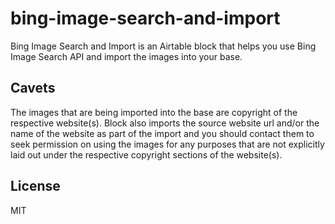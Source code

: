 # bing-image-search-and-import

Bing Image Search and Import is an Airtable block that helps you use Bing Image Search API and import the images into your base. 

## Cavets
The images that are being imported into the base are copyright of the respective website(s). Block also imports the source website url and/or the name of the website as part of the import and you should contact them to seek permission on using the images for any purposes that are not explicitly laid out under the respective copyright sections of the website(s).

## License

MIT
